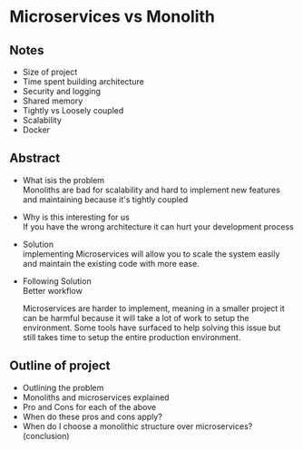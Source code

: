 # Microservices vs Monolith

## Notes
- Size of project
- Time spent building architecture
- Security and logging
- Shared memory
- Tightly vs Loosely coupled
- Scalability
- Docker


## Abstract
- What isis the problem  
  Monoliths are bad for scalability and hard to implement new features and maintaining because it's tightly coupled  

- Why is this interesting for us  
  If you have the wrong architecture it can hurt your development process

- Solution  
  implementing Microservices will allow you to scale the system easily and maintain the existing code with more ease.

- Following Solution  
  Better workflow

  Microservices are harder to implement, meaning in a smaller project it can be harmful because it will take a lot of work to setup the environment. Some tools have surfaced to help solving this issue but still takes time to setup the entire production environment.

## Outline of project
- Outlining the problem
- Monoliths and microservices explained
- Pro and Cons for each of the above
- When do these pros and cons apply?
- When do I choose a monolithic structure over microservices? (conclusion)
